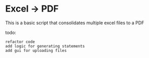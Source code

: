 # Excel -> PDF
This is a basic script that consolidates multiple excel files to a PDF

todo:
```
refactor code 
add logic for generating statements
add gui for uploading files
```